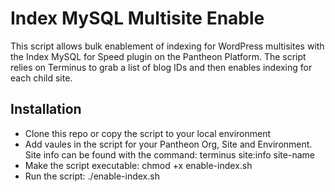 # Index MySQL Multisite Enable
This script allows bulk enablement of indexing for WordPress multisites with the Index MySQL for Speed plugin on the Pantheon Platform. The script relies on Terminus to grab a list of blog IDs and then enables indexing for each child site. 

## Installation
- Clone this repo or copy the script to your local environment
- Add vaules in the script for your Pantheon Org, Site and Environment. Site info can be found with the command: terminus site:info site-name
- Make the script executable: chmod +x enable-index.sh
- Run the script: ./enable-index.sh
